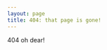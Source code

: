 ```yaml
---
layout: page 
title: 404: that page is gone! 
---
```

<body class="Either it never existed, or I've edited the site. Email me?">
<p>
404 oh dear!
</p>
</body>
